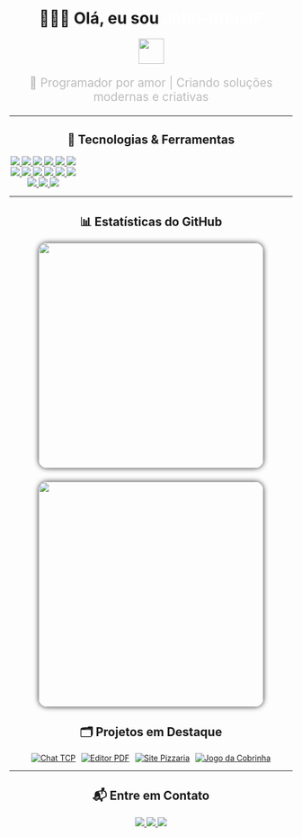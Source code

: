 
<div align="center">

# 👨‍💻✨ Olá, eu sou <span style="color:#ffffff;">John-BrenoF</span>  
<img src="https://media.giphy.com/media/26tn33aiTi1jkl6H6/giphy.gif" width="45"/>

<p style="color:#bbb; font-size:1.3rem;">
  🚀 Programador por amor | Criando soluções modernas e criativas
</p>

---

## 🚀 Tecnologias & Ferramentas  

<p align="center">
  <a href="https://skillicons.dev">
    <div style="display: grid; grid-template-columns: repeat(4, 1fr); gap: 8px; justify-items: center;">
      <img src="https://skillicons.dev/icons?i=python&theme=dark" />
      <img src="https://skillicons.dev/icons?i=js&theme=dark" />
      <img src="https://skillicons.dev/icons?i=ts&theme=dark" />
      <img src="https://skillicons.dev/icons?i=html&theme=dark" />
      <img src="https://skillicons.dev/icons?i=css&theme=dark" />
      <img src="https://skillicons.dev/icons?i=cpp&theme=dark" />
      <img src="https://skillicons.dev/icons?i=rust&theme=dark" />
      <img src="https://skillicons.dev/icons?i=ruby&theme=dark" />
      <img src="https://skillicons.dev/icons?i=vue&theme=dark" />
      <img src="https://skillicons.dev/icons?i=react&theme=dark" />
      <img src="https://skillicons.dev/icons?i=nuxt&theme=dark" />
      <img src="https://skillicons.dev/icons?i=tailwind&theme=dark" />
      <img src="https://skillicons.dev/icons?i=git&theme=dark" />
      <img src="https://skillicons.dev/icons?i=github&theme=dark" />
      <img src="https://skillicons.dev/icons?i=linux&theme=dark" />
    </div>
  </a>
</p>

---

## 📊 Estatísticas do GitHub  

<div align="center" style="display:flex; flex-wrap:wrap; flex-direction:row; gap:24px; justify-content:center;">
  <img src="https://github-readme-stats.vercel.app/api?username=John-BrenoF&show_icons=true&count_private=true&border_radius=15&bg_color=111&title_color=fff&icon_color=fff&text_color=bbb&hide_border=true" width="400" style="border-radius:15px; box-shadow:0 0 10px #333;"/>
  <img src="https://github-readme-stats.vercel.app/api/top-langs/?username=John-BrenoF&layout=compact&hide=css,html&border_radius=15&bg_color=111&title_color=fff&text_color=bbb&hide_border=true" width="400" style="border-radius:15px; box-shadow:0 0 10px #333;"/>
</div>

## 🗂️ Projetos em Destaque  

<p align="center" style="display: flex; flex-wrap: wrap; justify-content: center; gap: 10px;">
  <a href="https://github.com/John-BrenoF/chat-TCP">
    <img alt="Chat TCP" src="https://img.shields.io/badge/Chat_TCP-222?style=for-the-badge&logo=github&logoColor=white"/>
  </a>
  <a href="https://github.com/John-BrenoF/hayd-pdf">
    <img alt="Editor PDF" src="https://img.shields.io/badge/Editor_PDF-222?style=for-the-badge&logo=github&logoColor=white"/>
  </a>
  <a href="https://github.com/John-BrenoF/site-pizzaria">
    <img alt="Site Pizzaria" src="https://img.shields.io/badge/Site_Pizzaria-222?style=for-the-badge&logo=github&logoColor=white"/>
  </a>
  <a href="https://github.com/John-BrenoF/jogo-da-cobrinhha">
    <img alt="Jogo da Cobrinha" src="https://img.shields.io/badge/Jogo_da_Cobrinha-222?style=for-the-badge&logo=github&logoColor=white"/>
  </a>
</p>

---

## 📬 Entre em Contato

<p align="center">
  <a href="mailto:johnbrenosf7@proton.me">
    <img src="https://img.shields.io/badge/ProtonMail-8B50A3?style=for-the-badge&logo=protonmail&logoColor=white" />
  </a>
  <a href="https://t.me/+5596992042191" target="_blank">
    <img src="https://img.shields.io/badge/Telegram-26A5E4?style=for-the-badge&logo=telegram&logoColor=white" />
  </a>
  <a href="https://www.threads.net/@john_breno.812" target="_blank">
    <img src="https://img.shields.io/badge/Threads-000000?style=for-the-badge&logo=threads&logoColor=white" />
  </a>
</p>
